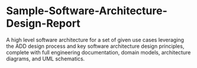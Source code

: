 # Sample-Software-Architecture-Design-Report

A high level software architecture for a set of given use cases leveraging the ADD design process and key software 
architecture design principles, complete with full engineering documentation, domain models, architecture diagrams, 
and UML schematics.
